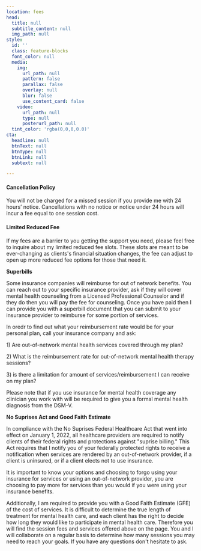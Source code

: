 ```yaml
---
location: fees
head:
  title: null
  subtitle_content: null
  img_path: null
style:
  id: ''
  class: feature-blocks
  font_color: null
  media:
    img:
      url_path: null
      pattern: false
      parallax: false
      overlay: null
      blur: false
      use_content_card: false
    video:
      url_path: null
      type: null
      posterurl_path: null
  tint_color: 'rgba(0,0,0,0.0)'
cta:
  headline: null
  btnText: null
  btnType: null
  btnLink: null
  subtext: null

---
```

<div class="d-flex align-items-center justify-content-around row">
<div class="col-sm-10 col-md-8 col-lg-6">
<h4>Cancellation Policy</h4>
<p>You will not be charged for a missed session if you provide me with 24 hours&rsquo; notice. Cancellations with no notice or notice under 24 hours will incur a fee equal to one session cost.</p>
<h4>Limited Reduced Fee&nbsp;</h4>
<p>If my fees are a barrier to you getting the support you need, please feel free to inquire about my limited reduced fee slots. These slots are meant to be ever-changing as clients's financial situation changes, the fee can adjust to open up more reduced fee options for those that need it.&nbsp;</p>
<p><strong>Superbills</strong></p>
<p>Some insurance companies will reimburse for out of network benefits. You can reach out to your specific insurance provider, ask if they will cover mental health counseling from a Licensed Professional Counselor and if they do then you will pay the fee for counseling. Once you have paid then I can provide you with a superbill document that you can submit to your insurance provider to reimburse for some portion of services.</p>
<p>In oredr to find out what your reimbursement rate would be for your personal plan, call your insurance company and ask:&nbsp;</p>
<p>1) Are out-of-network mental health services covered through my plan?</p>
<p>2) What is the reimbursement rate for out-of-network mental health therapy sessions?</p>
<p>3) is there a limitation for amount of services/reimbursement I can receive on my plan?&nbsp;</p>
<p>Please note that if you use insurance for mental health coverage any clinician you work with will be required to give you a formal mental health diagnosis from the DSM-V.&nbsp;</p>
<p><strong>No Suprises Act and Good Faith Estimate</strong></p>
<p>In compliance with the No Suprises Federal Healthcare Act that went into effect on January 1, 2022, all healthcare providers are required to notify clients of their federal rights and protections against "suprise billing." This Act requires that I notify you of your federally protected rights to receive a notification when services are rendered by an out-of-network provider, if a client is uninsured, or if a client elects not to use insurance.&nbsp;&nbsp;</p>
<p>It is important to know your options and choosing to forgo using your insurance for services or using an out-of-network provider, you are choosing to pay more for services than you would if you were using your insurance benefits.&nbsp;</p>
<p>Additionally, I am required to provide you with a Good Faith Estimate (GFE) of the cost of services. It is difficult to determine the true length of treatment for mental health care, and each client has the right to decide how long they would like to participate in mental health care. Therefore you will find the session fees and services offered above on the page. You and I will collaborate on a regular basis to determine how many sessions you may need to reach your goals. If you have any questions don't hesitate to ask.&nbsp;</p>
</div>
</div>

